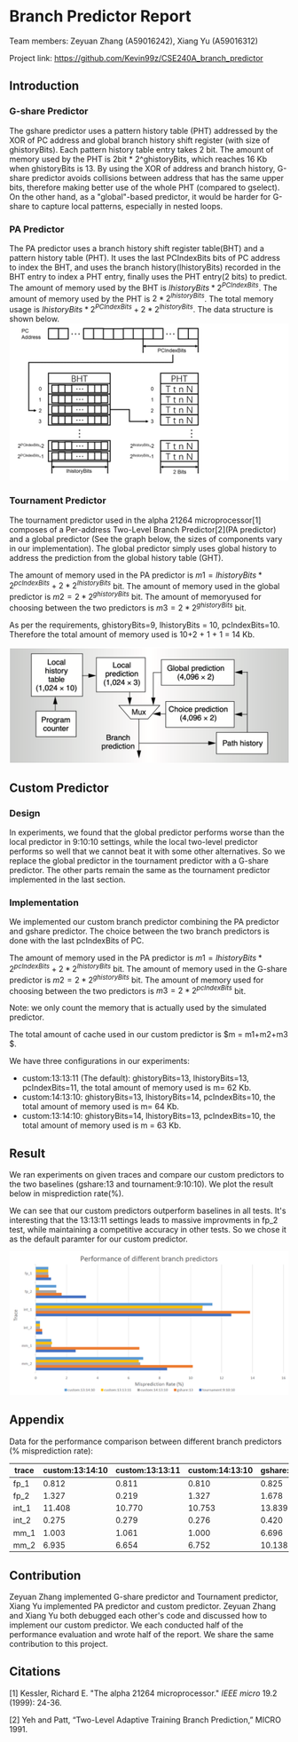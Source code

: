 # Branch Predictor Report

Team members: Zeyuan Zhang (A59016242), Xiang Yu (A59016312)

Project link: https://github.com/Kevin99z/CSE240A_branch_predictor

## Introduction

### G-share Predictor

The gshare predictor uses a pattern history table (PHT) addressed by the XOR of PC address and global branch history shift register (with size of ghistoryBits). Each pattern history table entry takes 2 bit. The amount of memory used by the PHT is 2bit * 2^ghistoryBits, which reaches 16 Kb when ghistoryBits is 13. By using the XOR of address and branch history, G-share predictor avoids collisions between address that has the same upper bits, therefore making better use of the whole PHT (compared to gselect). On the other hand, as a "global"-based predictor, it would be harder for G-share to capture local patterns, especially in nested loops. 


### PA Predictor

The PA predictor uses a branch history shift register table(BHT) and a pattern history table (PHT). It uses the last PCIndexBits bits of PC address to index the BHT, and uses the branch history(lhistoryBits) recorded in the BHT entry to index a PHT entry, finally uses the PHT entry(2 bits) to predict.
The amount of memory used by the BHT is $lhistoryBits * 2^{PCIndexBits}$.
The amount of memory used by the PHT is $2 * 2^{lhistoryBits}$.
The total memory usage is $lhistoryBits * 2^{PCIndexBits} + 2 * 2^{lhistoryBits}$.
The data structure is shown below.
<img src="assets/PA.png"/>

### Tournament Predictor

The tournament predictor used in the alpha 21264 microprocessor[1] composes of a Per-address Two-Level Branch Predictor\[2\](PA predictor) and a global predictor (See the graph below, the sizes of components vary in our implementation). The global predictor simply uses global history to address the prediction from the global history table (GHT).

The amount of memory used in the PA predictor is $m1 = lhistoryBits*2^{pcIndexBits} + 2*2^{lhistoryBits}$ bit. 
The amount of memory used in the global predictor is $m2 = 2 * 2^{ghistoryBits}$ bit. 
The amount of memoryused for choosing between the two predictors is $m3 = 2 * 2^{ghistoryBits}$ bit. 

As per the requirements, ghistoryBits=9, lhistoryBits = 10, pcIndexBits=10. Therefore the total amount of memory used is 10+2 + 1 + 1 = 14 Kb.

<img src="assets/image-20221130210556203.png" alt="image-20221130210556203" style="zoom:50%;" />



## Custom Predictor

### Design

In experiments, we found that the global predictor performs worse than the local predictor in 9:10:10 settings, while the local two-level predictor performs so well that we cannot beat it with some other alternatives. So we replace the global predictor in the tournament predictor with a G-share predictor. The other parts remain the same as the tournament predictor implemented in the last section.

### Implementation

We implemented our custom branch predictor combining the PA predictor and gshare predictor. The choice between the two branch predictors is done with the last pcIndexBits of PC.

The amount of memory used in the PA predictor is $m1 = lhistoryBits*2^{pcIndexBits} + 2*2^{lhistoryBits}$ bit. 
The amount of memory used in the G-share predictor is $m2 = 2 * 2^{ghistoryBits}$ bit. 
The amount of memory used for choosing between the two predictors is $m3 = 2 * 2^{pcIndexBits}$ bit. 

Note: we only count the memory that is actually used by the simulated predictor.

The total amount of cache used in our custom predictor is $m =  m1+m2+m3 $.

We have three configurations in our experiments:

- custom:13:13:11 (The default): ghistoryBits=13, lhistoryBits=13, pcIndexBits=11, the total amount of memory used is m= 62 Kb. 
- custom:14:13:10: ghistoryBits=13, lhistoryBits=14, pcIndexBits=10,  the total amount of memory used is m= 64 Kb. 
- custom:13:14:10: ghistoryBits=14, lhistoryBits=13, pcIndexBits=10, the total amount of memory used is m = 63 Kb.



## Result

We ran experiments on given traces and compare our custom predictors to the two baselines (gshare:13 and tournament:9:10:10). We plot the result below in misprediction rate(%).

We can see that our custom predictors outperform baselines in all tests. It's interesting that the 13:13:11 settings leads to massive improvments in fp_2 test, while maintaining a competitive accuracy in other tests. So we chose it as the default paramter for our custom predictor.

<img src="assets/Experiment_Result_Figure.png" alt="image-20221130212542685" style="zoom:80%;" />



## Appendix

Data for the performance comparison between different branch predictors (% misprediction rate):

| trace | custom:13:14:10 | custom:13:13:11 | custom:14:13:10 | gshare:13 | tournament:9:10:10 |
| ----- | --------------- | --------------- | --------------- | --------- | ------------------ |
| fp_1  | 0.812           | 0.811           | 0.810           | 0.825     | 0.991              |
| fp_2  | 1.327           | 0.219           | 1.327           | 1.678     | 3.246              |
| int_1 | 11.408          | 10.770          | 10.753          | 13.839    | 12.622             |
| int_2 | 0.275           | 0.279           | 0.276           | 0.420     | 0.426              |
| mm_1  | 1.003           | 1.061           | 1.000           | 6.696     | 2.581              |
| mm_2  | 6.935           | 6.654           | 6.752           | 10.138    | 8.483              |

## Contribution

Zeyuan Zhang implemented G-share predictor and Tournament predictor, Xiang Yu implemented PA predictor and custom predictor. Zeyuan Zhang and Xiang Yu both debugged each other's code and discussed how to implement our custom predictor. We each conducted half of the performance evaluation and wrote half of the report. We share the same contribution to this project.

## Citations

[1] Kessler, Richard E. "The alpha 21264 microprocessor." *IEEE micro* 19.2 (1999): 24-36.

[2] Yeh and Patt, “Two-Level Adaptive Training Branch Prediction,” MICRO 1991.

